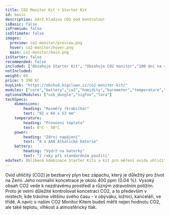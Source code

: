 ```yaml
---
title: CO2 Monitor Kit + Starter Kit
id: basic
description: Udrž hladinu CO2 pod kontrolou!
isBasic: false
isPremium: false
isUltimate: false
images:
  preview: co2-monitor/preview.png
  hover: co2-monitor/hover.png
  main: co2-monitor/main.png
isStarter: false
recommended: false
included: ["Obsahuje Starter Kit", "Obsahuje CO2 monitor","100 dní na vyzkoušení","1hodinový webinář zdarma"]
notIncluded:
weight: 60
price: 5 390 Kč
buyLink: "https://obchod.bigclown.cz/co2-monitor-kit/"
modules: ["core","battery","co2","humidity","barometer","temperature","cover","enclosures-201"]
optionalModules: ["usb_dongle","sigfox","lora"]
techSpecs:
    dimensions:
        heading: "Rozměry (krabička)"
        text: "92 x 60 x 53 mm"
    temperature:
        heading: "Provozní teplota"
        text: 0°C - 50°C
    power:
        heading: "Zdroj napájení"
        text: "4 x AAA Alkalické baterie"
    battery:
        heading: "Výdrž na baterky"
        text: "2 roky při standardním použití"
eduText: Oblíbená kombinace Starter Kitu a kit pro měření oxidu uhličitého
---
```


Oxid uhličitý (CO2) je bezbarvý plyn bez zápachu, který je důležitý pro život na Zemi. Jeho normální koncetrace je okolo 400 ppm (0.04 %). Vysoký obsah CO2 vede k nezdravému prostředí a různým zdravotním potížím. Proto je velmi důležité kontrolovat koncetraci CO2, a to především v místech, kde trávíme většinu svého času - v obýváku, ložnici, kanceláři, ve třídě. A navíc s našim CO2 Monitor Kitem budeš měřit nejen hodnotu CO2, ale také teplotu, vlhkost a atmosférický tlak.
